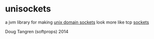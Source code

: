 # unisockets

a jvm library for making [unix domain sockets](http://en.wikipedia.org/wiki/Unix_domain_socket) look more like tcp [sockets](http://docs.oracle.com/javase/7/docs/api/java/net/Socket.html)

Doug Tangren (softprops) 2014
